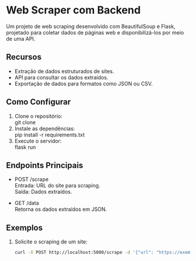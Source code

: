 # Web Scraper com Backend

Um projeto de web scraping desenvolvido com BeautifulSoup e Flask, projetado para coletar dados de páginas web e disponibilizá-los por meio de uma API.

## Recursos
- Extração de dados estruturados de sites.
- API para consultar os dados extraídos.
- Exportação de dados para formatos como JSON ou CSV.

## Como Configurar
1. Clone o repositório:  
   git clone <url-do-repositorio>
2. Instale as dependências:  
   pip install -r requirements.txt
3. Execute o servidor:  
   flask run

## Endpoints Principais
- POST /scrape  
  Entrada: URL do site para scraping.  
  Saída: Dados extraídos.  

- GET /data  
  Retorna os dados extraídos em JSON.  

## Exemplos
1. Solicite o scraping de um site:  
   ```bash
   curl -X POST http://localhost:5000/scrape -d '{"url": "https://exemplo.com"}'
